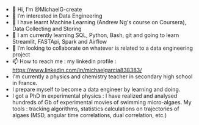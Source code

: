 - 👋 Hi, I’m @MichaelG-create
- 👀 I’m interested in Data Engineering
- 🌱 I have learnt Machine Learning (Andrew Ng's course on Coursera), Data Collecting and Storing
- 🌱 I am currently learning SQL, Python, Bash, git and going to learn Streamlit, FASTApi, Spark and Airflow
- 💞️ I’m looking to collaborate on whatever is related to a data engineering project
- 📫 How to reach me : my linkedin profile : https://www.linkedin.com/in/michaelgarcia838383/
- I'm currently a physics and chemistry teacher in secondary high school in France.
- I prepare myself to become a data engineer by learning and doing.  
- I got a PhD in experimental physics : I have realized and analysed hundreds of Gb of experimental movies of swimming micro-algaes. My tools : tracking algorithms, statistics calculations on trajectories of algaes (MSD, angular time correlations, dual correlation, etc.) 

<!---
MichaelG-create/MichaelG-create is a ✨ special ✨ repository because its `README.md` (this file) appears on your GitHub profile.
You can click the Preview link to take a look at your changes.
--->
